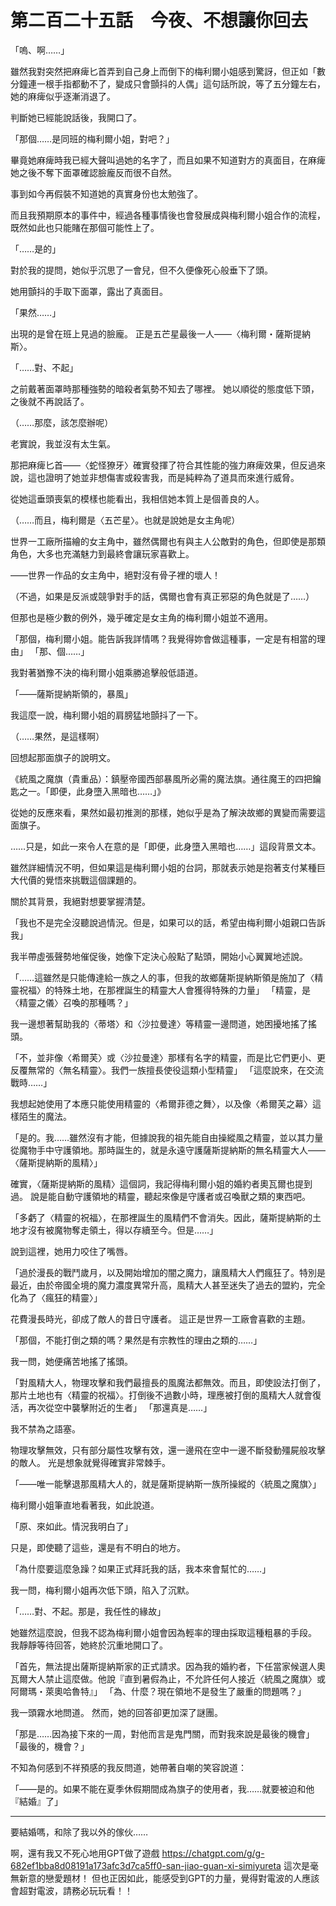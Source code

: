 # 第二百二十五話　今夜、不想讓你回去

「嗚、啊……」

雖然我對突然把麻痺匕首弄到自己身上而倒下的梅利爾小姐感到驚訝，但正如「數分鐘連一根手指都動不了，變成只會顫抖的人偶」這句話所說，等了五分鐘左右，她的麻痺似乎逐漸消退了。

判斷她已經能說話後，我開口了。

「那個……是同班的梅利爾小姐，對吧？」

畢竟她麻痺時我已經大聲叫過她的名字了，而且如果不知道對方的真面目，在麻痺她之後不奪下面罩確認臉龐反而很不自然。

事到如今再假裝不知道她的真實身份也太勉強了。

而且我預期原本的事件中，經過各種事情後也會發展成與梅利爾小姐合作的流程，既然如此也只能賭在那個可能性上了。

「……是的」

對於我的提問，她似乎沉思了一會兒，但不久便像死心般垂下了頭。

她用顫抖的手取下面罩，露出了真面目。

「果然……」

出現的是曾在班上見過的臉龐。
正是五芒星最後一人——〈梅利爾・薩斯提納斯〉。

「……對、不起」

之前戴著面罩時那種強勢的暗殺者氣勢不知去了哪裡。
她以順從的態度低下頭，之後就不再說話了。

（……那麼，該怎麼辦呢）

老實說，我並沒有太生氣。

那把麻痺匕首——〈蛇怪獠牙〉確實發揮了符合其性能的強力麻痺效果，但反過來說，這也證明了她並非想傷害或殺害我，而是純粹為了道具而來進行威脅。

從她這垂頭喪氣的模樣也能看出，我相信她本質上是個善良的人。

（……而且，梅利爾是〈五芒星〉。也就是說她是女主角呢）

世界一工廠所描繪的女主角中，雖然偶爾也有與主人公敵對的角色，但即使是那類角色，大多也充滿魅力到最終會讓玩家喜歡上。

——世界一作品的女主角中，絕對沒有骨子裡的壞人！

（不過，如果是反派或競爭對手的話，偶爾也會有真正邪惡的角色就是了……）

但那也是極少數的例外，幾乎確定是女主角的梅利爾小姐並不適用。

「那個，梅利爾小姐。能告訴我詳情嗎？我覺得妳會做這種事，一定是有相當的理由」
「那、個……」

我對著猶豫不決的梅利爾小姐乘勝追擊般低語道。

「——薩斯提納斯領的，暴風」

我這麼一說，梅利爾小姐的肩膀猛地顫抖了一下。

（……果然，是這樣啊）

回想起那面旗子的說明文。

《統風之魔旗（貴重品）：鎮壓帝國西部暴風所必需的魔法旗。通往魔王的四把鑰匙之一。「即便，此身墮入黑暗也……」》

從她的反應來看，果然如最初推測的那樣，她似乎是為了解決故鄉的異變而需要這面旗子。

……只是，如此一來令人在意的是「即便，此身墮入黑暗也……」這段背景文本。

雖然詳細情況不明，但如果這是梅利爾小姐的台詞，那就表示她是抱著支付某種巨大代價的覺悟來挑戰這個課題的。

關於其背景，我絕對想要掌握清楚。

「我也不是完全沒聽說過情況。但是，如果可以的話，希望由梅利爾小姐親口告訴我」

我半帶虛張聲勢地催促後，她像下定決心般點了點頭，開始小心翼翼地述說。

「……這雖然是只能傳達給一族之人的事，但我的故鄉薩斯提納斯領是施加了〈精靈祝福〉的特殊土地，在那裡誕生的精靈大人會獲得特殊的力量」
「精靈，是〈精靈之儀〉召喚的那種嗎？」

我一邊想著幫助我的〈蒂塔〉和〈沙拉曼達〉等精靈一邊問道，她困擾地搖了搖頭。

「不，並非像〈希爾芙〉或〈沙拉曼達〉那樣有名字的精靈，而是比它們更小、更反覆無常的〈無名精靈〉。我們一族擅長使役這類小型精靈」
「這麼說來，在交流戰時……」

我想起她使用了本應只能使用精靈的〈希爾菲德之舞〉，以及像〈希爾芙之幕〉這樣陌生的魔法。

「是的。我……雖然沒有才能，但據說我的祖先能自由操縱風之精靈，並以其力量從魔物手中守護領地。那時誕生的，就是永遠守護薩斯提納斯的無名精靈大人——〈薩斯提納斯的風精〉」

確實，〈薩斯提納斯的風精〉這個詞，我記得梅利爾小姐的婚約者奧瓦爾也提到過。
說是能自動守護領地的精靈，聽起來像是守護者或召喚獸之類的東西吧。

「多虧了〈精靈的祝福〉，在那裡誕生的風精們不會消失。因此，薩斯提納斯的土地才沒有被魔物奪走領土，得以存續至今。但是……」

說到這裡，她用力咬住了嘴唇。

「過於漫長的戰鬥歲月，以及開始增加的闇之魔力，讓風精大人們瘋狂了。特別是最近，由於帝國全境的魔力濃度異常升高，風精大人甚至迷失了過去的盟約，完全化為了〈瘋狂的精靈〉」

花費漫長時光，卻成了敵人的昔日守護者。
這正是世界一工廠會喜歡的主題。

「那個，不能打倒之類的嗎？果然是有宗教性的理由之類的……」

我一問，她便痛苦地搖了搖頭。

「對風精大人，物理攻擊和我們最擅長的風魔法都無效。而且，即使設法打倒了，那片土地也有〈精靈的祝福〉。打倒後不過數小時，理應被打倒的風精大人就會復活，再次從空中襲擊附近的生者」
「那還真是……」

我不禁為之語塞。

物理攻擊無效，只有部分屬性攻擊有效，還一邊飛在空中一邊不斷發動殭屍般攻擊的敵人。
光是想象就覺得確實非常棘手。

「——唯一能擊退那風精大人的，就是薩斯提納斯一族所操縱的〈統風之魔旗〉」

梅利爾小姐筆直地看著我，如此說道。

「原、來如此。情況我明白了」

只是，即使聽了這些，還是有不明白的地方。

「為什麼要這麼急躁？如果正式拜託我的話，我本來會幫忙的……」

我一問，梅利爾小姐再次低下頭，陷入了沉默。

「……對、不起。那是，我任性的緣故」

她雖然這麼說，但我不認為梅利爾小姐會因為輕率的理由採取這種粗暴的手段。
我靜靜等待回答，她終於沉重地開口了。

「首先，無法提出薩斯提納斯家的正式請求。因為我的婚約者，下任當家候選人奧瓦爾大人禁止這麼做。他說『直到暑假為止，不允許任何人接近〈統風之魔旗〉或阿爾瑪・萊奧哈魯特』」
「為、什麼？現在領地不是發生了嚴重的問題嗎？」

我一頭霧水地問道。
然而，她的回答卻更加深了謎團。

「那是……因為接下來的一周，對他而言是鬼門關，而對我來說是最後的機會」
「最後的，機會？」

不知為何感到不祥預感的我反問道，她帶著自嘲的笑容說道：

「——是的。如果不能在夏季休假期間成為旗子的使用者，我……就要被迫和他『結婚』了」

---

要結婚嗎，和除了我以外的傢伙……

啊，還有我又不死心地用GPT做了遊戲
https://chatgpt.com/g/g-682ef1bba8d08191a173afc3d7ca5ff0-san-jiao-guan-xi-simiyureta
這次是毫無新意的戀愛題材！
但也正因如此，能感受到GPT的力量，覺得對電波的人應該會超對電波，請務必玩玩看！！